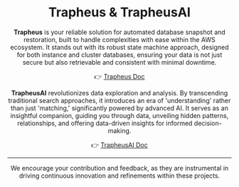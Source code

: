 <div align="center">

# Trapheus & TrapheusAI

**Trapheus** is your reliable solution for automated database snapshot and restoration, built to handle complexities with ease within the AWS ecosystem. It stands out with its robust state machine approach, designed for both instance and cluster databases, ensuring your data is not just secure but also retrievable and consistent with minimal downtime.

👉 [Trapheus Doc](\docs\README.md)

**TrapheusAI** revolutionizes data exploration and analysis. By transcending traditional search approaches, it introduces an era of 'understanding' rather than just 'matching,' significantly powered by advanced AI. It serves as an insightful companion, guiding you through data, unveiling hidden patterns, relationships, and offering data-driven insights for informed decision-making.

👉 [TrapheusAI Doc](\labs\TrapheusAI\README.md)

---

We encourage your contribution and feedback, as they are instrumental in driving continuous innovation and refinements within these projects.